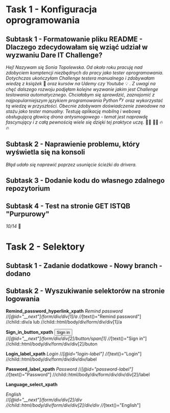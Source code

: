 # **Task 1 - Konfiguracja oprogramowania** 
## Subtask 1 - Formatowanie pliku README - Dlaczego zdecydowałam się wziąć udział w wyzwaniu Dare IT Challenge?
*Hej! Nazywam się Sonia Topolewska. Od około roku pracuję nad zdobyciem komptencji niezbędnych do pracy jako tester oprogramowania. Dotychczas ukończyłam Challenge testera manualnego i zdobywałam wiedzę z książek* :closed_book: *oraz kursów na Udemy czy Youtube* :bulb: *. Z uwagi na chęć dalszego rozwoju podjęłam kolejne wyzwanie jakim jest Challenge testowania automatycznego. Chciałabym się sprawdzić, zaznajomić z najpopularniejszym językiem programowania Python <code><img width="15" src="https://user-images.githubusercontent.com/25181517/183423507-c056a6f9-1ba8-4312-a350-19bcbc5a8697.png" alt="Python" title="Python"/></code> oraz wykorzystać tą wiedzę w przyszłości. Obecnie zdobywam doświadczenie zawodowe na stażu jako tester manualny. Testuję aplikację mobilną i webową obsługującą głowicę drona antysmogowego - temat jest naprawdę fascynujący i z całą pewnością wiele się dzięki tej praktyce uczę.* :rocket::rocket: :muscle::muscle: :fire: :fire:
## Subtask 2 - Naprawienie problemu, który wyświetla się na konsoli 
*Błąd udało się naprawić poprzez usunięcie ścieżki do drivera.* 
## Subtask 3 - Dodanie kodu do własnego zdalnego repozytorium 
## Subtask 4 - Test na stronie GET ISTQB "Purpurowy"
*10/14* :muscle:

# **Task 2 - Selektory** 
## Subtask 1 - Zadanie dodatkowe - Nowy branch - dodano
## Subtask 2 - Wyszukiwanie selektorów na stronie logowania
**Remind_password_hyperlink_xpath**
*<a class="MuiTypography-root MuiLink-root MuiLink-underlineHover jss4 MuiTypography-colorPrimary" tabindex="-1">Remind password</a>*
//*[@id="__next"]/form/div/div[1]/a
//*[text()="Remind password"]
//child::div/a lub //child::html/body/div/form/div/div[1]/a

**Sign_in_button_xpath**
*<button class="MuiButtonBase-root MuiButton-root MuiButton-contained jss5 MuiButton-containedPrimary" tabindex="0" type="submit"><span class="MuiButton-label">Sign in</span><span class="MuiTouchRipple-root"></span></button>*
//*[@id="__next"]/form/div/div[2]/button/span[1]
//*[text()="Sign in"]
//child::html/body/div/form/div/div[2]/buton

**Login_label_xpath**
*<label class="MuiFormLabel-root MuiInputLabel-root MuiInputLabel-formControl MuiInputLabel-animated" data-shrink="false" for="login" id="login-label">Login</label>*
//*[@id="login-label"]
//*[text()="Login"]
//child::html/body/div/form/div/div/div/label

**Password_label_xpath**
*<label class="MuiFormLabel-root MuiInputLabel-root MuiInputLabel-formControl MuiInputLabel-animated MuiInputLabel-shrink MuiFormLabel-filled" data-shrink="true" for="password" id="password-label">Password</label>*
//*[@id="password-label"]
//*[text()="Password"]
//child::html/body/div/form/div/div/div[2]/label

**Language_select_xpath**
*<div class="MuiInputBase-root MuiInput-root MuiInput-underline jss6"><div class="MuiSelect-root MuiSelect-select MuiSelect-selectMenu MuiInputBase-input MuiInput-input" tabindex="0" role="button" aria-haspopup="listbox">English</div>*
//*[@id="__next"]/form/div/div[2]/div
//child::html/body/div/form/div/div[2]/div/div
//*[text()="English"]
